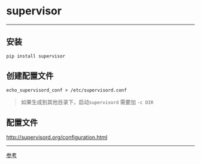 # supervisor

---
## 安装
```shell
pip install supervisor
```
## 创建配置文件
```shell
echo_supervisord_conf > /etc/supervisord.conf
```
>如果生成到其他目录下，启动`supervisord` 需要加 `-c DIR`

## 配置文件
http://supervisord.org/configuration.html











---
[参考](http://supervisord.org)